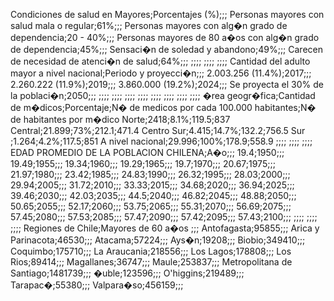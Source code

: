 Condiciones de salud en Mayores;Porcentajes (%);;;
Personas mayores con salud mala o regular;61%;;;
Personas mayores con alg�n grado de dependencia;20 - 40%;;;
Personas mayores de 80 a�os con alg�n grado de dependencia;45%;;;
Sensaci�n de soledad y abandono;49%;;;
Carecen de necesidad de atenci�n de salud;64%;;;
;;;;
;;;;
;;;;
Cantidad del adulto mayor a nivel nacional;Periodo y proyecci�n;;;
2.003.256 (11.4%);2017;;;
2.260.222 (11.9%);2019;;;
3.860.000 (19.2%);2024;;;
Se proyecta el 30% de la poblaci�n;2050;;;
;;;;
;;;;
;;;;
;;;;
;;;;
;;;;
;;;;
;;;;
�rea geogr�fica;Cantidad de m�dicos;Porcentaje;N� de medicos por cada 100.000 habitantes;N� de habitantes por m�dico
Norte;2418;8.1%;119.5;837
Central;21.899;73%;212.1;471.4
Centro Sur;4.415;14.7%;132.2;756.5
Sur ;1.264;4.2%;117.5;851
A nivel nacional;29.996;100%;178.9;558.9
;;;;
;;;;
;;;;
EDAD PROMEDIO DE LA POBLACION CHILENA;A�o;;;
19.4;1950;;;
19.49;1955;;;
19.34;1960;;;
19.29;1965;;;
19.7;1970;;;
20.67;1975;;;
21.97;1980;;;
23.42;1985;;;
24.83;1990;;;
26.32;1995;;;
28.03;2000;;;
29.94;2005;;;
31.72;2010;;;
33.33;2015;;;
34.68;2020;;;
36.94;2025;;;
39.46;2030;;;
42.03;2035;;;
44.5;2040;;;
46.82;2045;;;
48.88;2050;;;
50.65;2055;;;
52.17;2060;;;
53.75;2065;;;
55.31;2070;;;
56.69;2075;;;
57.45;2080;;;
57.53;2085;;;
57.47;2090;;;
57.42;2095;;;
57.43;2100;;;
;;;;
;;;;
;;;;
Regiones de Chile;Mayores de 60 a�os ;;;
Antofagasta;95855;;;
Arica y Parinacota;46530;;;
Atacama;57224;;;
Ays�n;19208;;;
Biobio;349410;;;
Coquimbo;175710;;;
La Araucania;218556;;;
Los Lagos;178808;;;
Los Rios;89414;;;
Magallanes;36747;;;
Maule;253837;;;
Metropolitana de Santiago;1481739;;;
�uble;123596;;;
O'higgins;219489;;;
Tarapac�;55380;;;
Valpara�so;456159;;;

